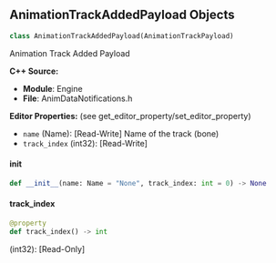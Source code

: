 ## AnimationTrackAddedPayload Objects

```python
class AnimationTrackAddedPayload(AnimationTrackPayload)
```

Animation Track Added Payload

**C++ Source:**

- **Module**: Engine
- **File**: AnimDataNotifications.h

**Editor Properties:** (see get_editor_property/set_editor_property)

- ``name`` (Name):  [Read-Write] Name of the track (bone)
- ``track_index`` (int32):  [Read-Write]

<a id="unreal.AnimationTrackAddedPayload.__init__"></a>

#### __init__

```python
def __init__(name: Name = "None", track_index: int = 0) -> None
```

<a id="unreal.AnimationTrackAddedPayload.track_index"></a>

#### track_index

```python
@property
def track_index() -> int
```

(int32):  [Read-Only]

<a id="unreal.SequenceLengthChangedPayload"></a>